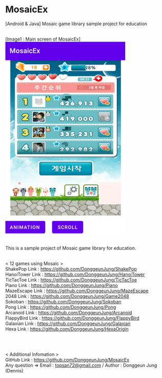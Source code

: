 # MosaicEx
 [Android & Java] Mosaic game library sample project for education

<br>
[Image1 : Main screen of MosaicEx]

<div>
<img src="https://github.com/DonggeunJung/MosaicEx/blob/main/Mosaic_Capture01.png?raw=true width="360px" height="600px"></img>
</div>

<br>

                                                                                                                             
This is a sample project of Mosaic game library for education.
<br>
<br>


< 12 games using Mosaic ><br>
ShakePop Link : https://github.com/DonggeunJung/ShakePop<br>
HanoiTower Link : https://github.com/DonggeunJung/HanoiTower<br>
TicTacToe Link : https://github.com/DonggeunJung/TicTacToe<br>
Piano Link : https://github.com/DonggeunJung/Piano<br>
MazeEscape Link : https://github.com/DonggeunJung/MazeEscape<br>
2048 Link : https://github.com/DonggeunJung/Game2048<br>
Sokoban : https://github.com/DonggeunJung/Sokoban<br>
Pong Link : https://github.com/DonggeunJung/Pong<br>
Arcanoid Link : https://github.com/DonggeunJung/Arcanoid<br>
FlappyBird Link : https://github.com/DonggeunJung/FlappyBird<br>
Galaxian Link : https://github.com/DonggeunJung/Galaxian<br>
Hexa Link : https://github.com/DonggeunJung/HexaOrigin<br>

<br>
<br>

< Additional Infomation ><br>
GitHub Link : https://github.com/DonggeunJung/MosaicEx<br>
Any question => Email : topsan72@gmail.com / Author : Donggeun Jung (Dennis)
